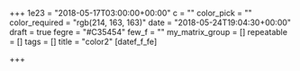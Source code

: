 +++
1e23 = "2018-05-17T03:00:00+00:00"
c = ""
color_pick = ""
color_required = "rgb(214, 163, 163)"
date = "2018-05-24T19:04:30+00:00"
draft = true
fegre = "#C35454"
few_f = ""
my_matrix_group = []
repeatable = []
tags = []
title = "color2"
[datef_f_fe]

+++
